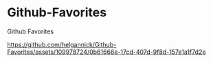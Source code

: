 # Github-Favorites
Github Favorites


https://github.com/helgannick/Github-Favorites/assets/109978724/0b61666e-17cd-407d-9f8d-157e1a1f7d2e
